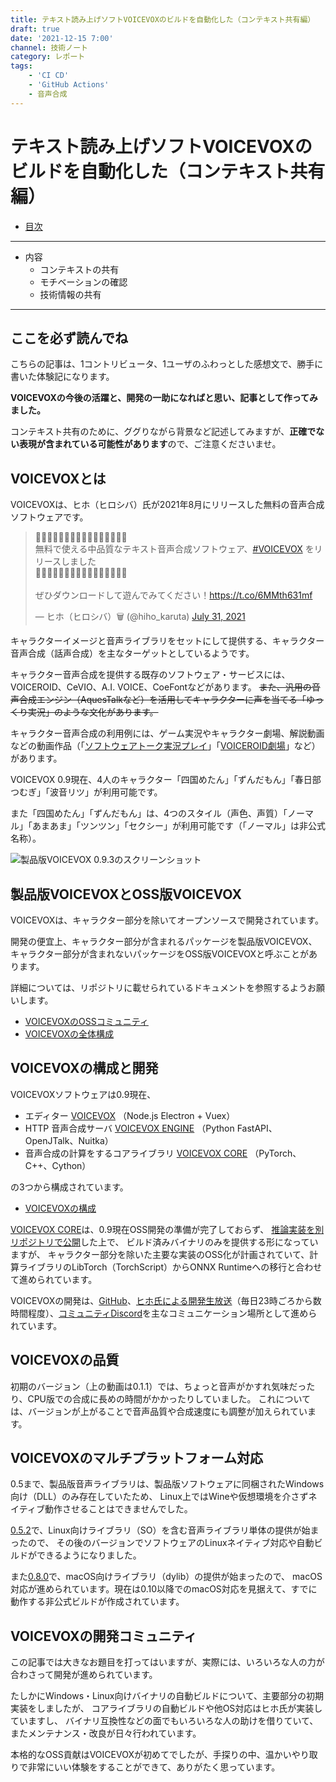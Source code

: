 ```yaml
---
title: テキスト読み上げソフトVOICEVOXのビルドを自動化した（コンテキスト共有編）
draft: true
date: '2021-12-15 7:00'
channel: 技術ノート
category: レポート
tags:
    - 'CI CD'
    - 'GitHub Actions'
    - 音声合成
---
```

# テキスト読み上げソフトVOICEVOXのビルドを自動化した（コンテキスト共有編）

- [目次](../voicevox_autobuild/)

---

- 内容
  - コンテキストの共有
  - モチベーションの確認
  - 技術情報の共有

---

## ここを必ず読んでね

こちらの記事は、1コントリビュータ、1ユーザのふわっとした感想文で、勝手に書いた体験記になります。

**VOICEVOXの今後の活躍と、開発の一助になればと思い、記事として作ってみました。**

コンテキスト共有のために、ググりながら背景など記述してみますが、**正確でない表現が含まれている可能性があります**ので、ご注意くださいませ。

## VOICEVOXとは

VOICEVOXは、ヒホ（ヒロシバ）氏が2021年8月にリリースした無料の音声合成ソフトウェアです。

<blockquote class="twitter-tweet"><p lang="ja" dir="ltr">🎉🎉🎉🎉🎉🎉🎉🎉🎉🎉🎉🎉🎉🎉🎉🎉<br />無料で使える中品質なテキスト音声合成ソフトウェア、<a href="https://twitter.com/hashtag/VOICEVOX?src=hash&amp;ref_src=twsrc%5Etfw">#VOICEVOX</a> をリリースしました<br />🎉🎉🎉🎉🎉🎉🎉🎉🎉🎉🎉🎉🎉🎉🎉🎉<br /><br />ぜひダウンロードして遊んでみてください！<a href="https://t.co/6MMth631mf">https://t.co/6MMth631mf</a></p>&mdash; ヒホ（ヒロシバ）🗑️ (@hiho_karuta) <a href="https://twitter.com/hiho_karuta/status/1421485814400184323?ref_src=twsrc%5Etfw">July 31, 2021</a></blockquote>

キャラクターイメージと音声ライブラリをセットにして提供する、キャラクター音声合成（話声合成）を主なターゲットとしているようです。

キャラクター音声合成を提供する既存のソフトウェア・サービスには、VOICEROID、CeVIO、A.I. VOICE、CoeFontなどがあります。
~~また、汎用の音声合成エンジン（AquesTalkなど）を活用してキャラクターに声を当てる「ゆっくり実況」のような文化があります。~~

キャラクター音声合成の利用例には、ゲーム実況やキャラクター劇場、解説動画などの動画作品（「[ソフトウェアトーク実況プレイ](https://www.nicovideo.jp/tag/%E3%82%BD%E3%83%95%E3%83%88%E3%82%A6%E3%82%A7%E3%82%A2%E3%83%88%E3%83%BC%E3%82%AF%E5%AE%9F%E6%B3%81%E3%83%97%E3%83%AC%E3%82%A4?sort=h&order=d)」「[VOICEROID劇場](https://www.nicovideo.jp/tag/VOICEROID%E5%8A%87%E5%A0%B4?sort=h&order=d)」など）があります。

VOICEVOX 0.9現在、4人のキャラクター「四国めたん」「ずんだもん」「春日部つむぎ」「波音リツ」が利用可能です。

また「四国めたん」「ずんだもん」は、4つのスタイル（声色、声質）「ノーマル」「あまあま」「ツンツン」「セクシー」が利用可能です（「ノーマル」は非公式名称）。

![製品版VOICEVOX 0.9.3のスクリーンショット](images/voicevox_propr.png)

## 製品版VOICEVOXとOSS版VOICEVOX

VOICEVOXは、キャラクター部分を除いてオープンソースで開発されています。

開発の便宜上、キャラクター部分が含まれるパッケージを製品版VOICEVOX、
キャラクター部分が含まれないパッケージをOSS版VOICEVOXと呼ぶことがあります。

詳細については、リポジトリに載せられているドキュメントを参照するようお願いします。

- [VOICEVOXのOSSコミュニティ](https://github.com/VOICEVOX/voicevox/blob/52a01ccba5e2c627298b8661e2df004f410b5594/public/ossCommunityInfos.md)
- [VOICEVOXの全体構成](https://github.com/VOICEVOX/voicevox/blob/52a01ccba5e2c627298b8661e2df004f410b5594/docs/%E5%85%A8%E4%BD%93%E6%A7%8B%E6%88%90.md)

## VOICEVOXの構成と開発

VOICEVOXソフトウェアは0.9現在、

- エディター [VOICEVOX](https://github.com/VOICEVOX/voicevox) （Node.js Electron + Vuex）
- HTTP 音声合成サーバ [VOICEVOX ENGINE](https://github.com/VOICEVOX/voicevox_engine) （Python FastAPI、OpenJTalk、Nuitka）
- 音声合成の計算をするコアライブラリ [VOICEVOX CORE](https://github.com/VOICEVOX/voicevox_core) （PyTorch、C++、Cython）

の3つから構成されています。

- [VOICEVOXの構成](https://github.com/VOICEVOX/voicevox/blob/52a01ccba5e2c627298b8661e2df004f410b5594/docs/%E5%85%A8%E4%BD%93%E6%A7%8B%E6%88%90.md#%E6%A7%8B%E6%88%90)

[VOICEVOX CORE](https://github.com/VOICEVOX/voicevox_core)は、0.9現在OSS開発の準備が完了しておらず、
[推論実装を別リポジトリで公開](https://github.com/Hiroshiba/vv_core_inference/tree/539ca8f90de038471d22857ffdff496db2788009)した上で、
ビルド済みバイナリのみを提供する形になっていますが、
キャラクター部分を除いた主要な実装のOSS化が計画されていて、計算ライブラリのLibTorch（TorchScript）からONNX Runtimeへの移行と合わせて進められています。

VOICEVOXの開発は、[GitHub](https://github.com/VOICEVOX)、[ヒホ氏による開発生放送](https://live.nicovideo.jp/watch/co3686550)（毎日23時ごろから数時間程度）、[コミュニティDiscord](https://twitter.com/hk_coil424/status/1432351677026160641)を主なコミュニケーション場所として進められています。

## VOICEVOXの品質

初期のバージョン（上の動画は0.1.1）では、ちょっと音声がかすれ気味だったり、CPU版での合成に長めの時間がかかったりしていました。
これについては、バージョンが上がることで音声品質や合成速度にも調整が加えられています。

## VOICEVOXのマルチプラットフォーム対応
0.5まで、製品版音声ライブラリは、製品版ソフトウェアに同梱されたWindows向け（DLL）のみ存在していたため、
Linux上ではWineや仮想環境を介さずネイティブ動作させることはできませんでした。

[0.5.2](https://github.com/VOICEVOX/voicevox_core/releases/tag/0.5.2)で、Linux向けライブラリ（SO）を含む音声ライブラリ単体の提供が始まったので、
その後のバージョンでソフトウェアのLinuxネイティブ対応や自動ビルドができるようになりました。

また[0.8.0](https://github.com/VOICEVOX/voicevox_core/releases/tag/0.8.0)で、macOS向けライブラリ（dylib）の提供が始まったので、
macOS対応が進められています。現在は0.10以降でのmacOS対応を見据えて、すでに動作する非公式ビルドが作成されています。

## VOICEVOXの開発コミュニティ
この記事では大きなお題目を打ってはいますが、実際には、いろいろな人の力が合わさって開発が進められています。

たしかにWindows・Linux向けバイナリの自動ビルドについて、主要部分の初期実装をしましたが、
コアライブラリの自動ビルドや他OS対応はヒホ氏が実装していますし、
バイナリ互換性などの面でもいろいろな人の助けを借りていて、
またメンテナンス・改良が日々行われています。

本格的なOSS貢献はVOICEVOXが初めてでしたが、手探りの中、温かいやり取りで非常にいい体験をすることができて、ありがたく思っています。
